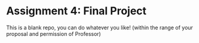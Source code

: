 # Assignment 4: Final Project

This is a blank repo, you can do whatever you like! (within the range of your proposal and permission of Professor)